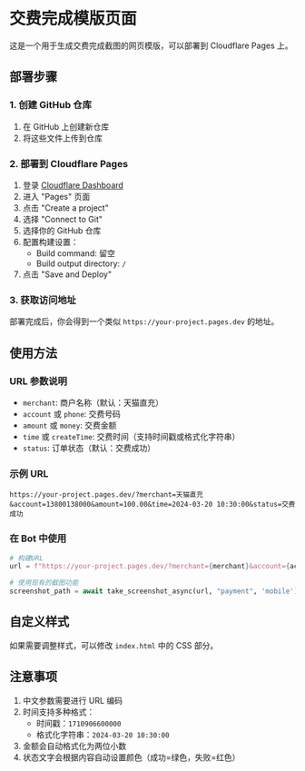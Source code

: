 # 交费完成模版页面

这是一个用于生成交费完成截图的网页模版，可以部署到 Cloudflare Pages 上。

## 部署步骤

### 1. 创建 GitHub 仓库
1. 在 GitHub 上创建新仓库
2. 将这些文件上传到仓库

### 2. 部署到 Cloudflare Pages
1. 登录 [Cloudflare Dashboard](https://dash.cloudflare.com/)
2. 进入 "Pages" 页面
3. 点击 "Create a project"
4. 选择 "Connect to Git"
5. 选择你的 GitHub 仓库
6. 配置构建设置：
   - Build command: 留空
   - Build output directory: `/`
7. 点击 "Save and Deploy"

### 3. 获取访问地址
部署完成后，你会得到一个类似 `https://your-project.pages.dev` 的地址。

## 使用方法

### URL 参数说明
- `merchant`: 商户名称（默认：天猫直充）
- `account` 或 `phone`: 交费号码
- `amount` 或 `money`: 交费金额
- `time` 或 `createTime`: 交费时间（支持时间戳或格式化字符串）
- `status`: 订单状态（默认：交费成功）

### 示例 URL
```
https://your-project.pages.dev/?merchant=天猫直充&account=13800138000&amount=100.00&time=2024-03-20 10:30:00&status=交费成功
```

### 在 Bot 中使用

```python
# 构建URL
url = f"https://your-project.pages.dev/?merchant={merchant}&account={account}&amount={amount}&time={time}&status={status}"

# 使用现有的截图功能
screenshot_path = await take_screenshot_async(url, "payment", 'mobile')
```

## 自定义样式

如果需要调整样式，可以修改 `index.html` 中的 CSS 部分。

## 注意事项

1. 中文参数需要进行 URL 编码
2. 时间支持多种格式：
   - 时间戳：`1710906600000`
   - 格式化字符串：`2024-03-20 10:30:00`
3. 金额会自动格式化为两位小数
4. 状态文字会根据内容自动设置颜色（成功=绿色，失败=红色）